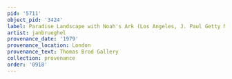```yaml
---
pid: '5711'
object_pid: '3424'
label: Paradise Landscape with Noah's Ark (Los Angeles, J. Paul Getty Museum)
artist: janbrueghel
provenance_date: '1979'
provenance_location: London
provenance_text: Thomas Brod Gallery
collection: provenance
order: '0918'
---
```

